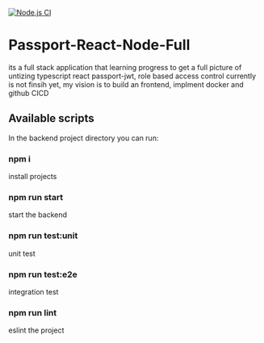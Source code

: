 [![Node.js CI](https://github.com/brucethemaster/Passport-React-Node-Full/actions/workflows/test.yml/badge.svg?ranch=master&kill_cache=1)](https://github.com/brucethemaster/Passport-React-Node-Full/actions/workflows/test.yml)

# Passport-React-Node-Full
its a full stack application that learning progress to get a full picture of  untizing  typescript react passport-jwt, role based access control
currently is not finsih yet, my vision is to build  an frontend, implment docker and github CICD

## Available scripts

In the backend project directory you can run:

### npm i 
install projects
### npm run start
start the backend
### npm run test:unit
unit test
### npm run test:e2e
integration test
### npm run lint
eslint the project


